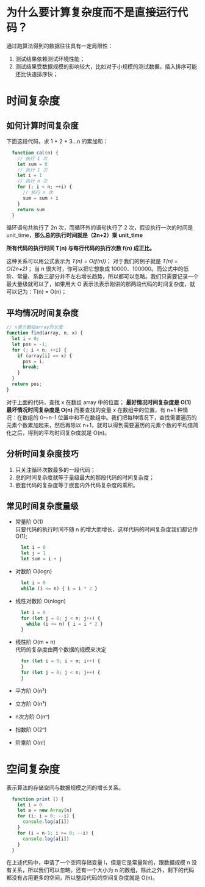 # 为什么要计算复杂度而不是直接运行代码？
通过跑算法得到的数据往往具有一定局限性：
1. 测试结果依赖测试环境性能；  
2. 测试结果受数据规模的影响较大，比如对于小规模的测试数据，插入排序可能还比快速排序快；

# 时间复杂度
## 如何计算时间复杂度
下面这段代码，求 1 + 2 + 3...n 的累加和：
  ```javascript
    function cal(n) {
      // 执行 1 次
      let sum = 0
      // 执行 1 次
      let i = 1
      // 执行 n 次
      for (; i < n; ++i) {
        // 执行 n 次
        sum = sum + i
      }
      return sum
    }
  ```
循环语句共执行了 2n 次，而循环外的语句执行了 2 次，假设执行一次的时间是 unit_time，**那么总的执行时间就是（2n+2）乘 unit_time**  

**所有代码的执行时间 T(n) 与每行代码的执行次数 f(n) 成正比。**

这种关系可以用公式表示为 *T(n) = O(f(n))*；
对于我们的例子就是 *T(n) = O(2n+2)*；
当 n 很大时，你可以把它想象成 10000、100000。而公式中的低阶、常量、系数三部分并不左右增长趋势，所以都可以忽略。我们只需要记录一个最大量级就可以了，如果用大 O 表示法表示刚讲的那两段代码的时间复杂度，就可以记为：T(n) = O(n)；

## 平均情况时间复杂度
  ```javascript
  // n表示数组array的长度
  function find(array, n, x) {
    let i = 0;
    let pos = -1;
    for (; i < n; ++i) {
      if (array[i] == x) {
        pos = i;
        break;
      }
    }
    return pos;
  }
  ```
对于上面的代码，查找 x 在数组 array 中的位置；
**最好情况时间复杂度是 O(1)**  
**最坏情况时间复杂度是 O(n)**
而要查找的变量 x 在数组中的位置，有 n+1 种情况：在数组的 0～n-1 位置中和不在数组中。我们把每种情况下，查找需要遍历的元素个数累加起来，然后再除以 n+1，就可以得到需要遍历的元素个数的平均值简化之后，得到的平均时间复杂度就是 O(n)。


## 分析时间复杂度技巧
1. 只关注循环次数最多的一段代码；
2. 总的时间复杂度就等于量级最大的那段代码的时间复杂度；
3. 嵌套代码的复杂度等于嵌套内外代码复杂度的乘积。

## 常见时间复杂度量级
* 常量阶 O(1)  
只要代码的执行时间不随 n 的增大而增长，这样代码的时间复杂度我们都记作 O(1);  

  ```javascript
    let i = 0
    let j = 1
    let sum = i + j
  ```  

* 对数阶 O(logn)
  ```javascript
    let i = 0
    while (i <= n) { i = i * 2 }
  ```
* 线性对数阶 O(nlogn)
  ```javascript
    let i = 0
    for (let j = 0; j < n; j++) {
      while (i <= n) { i = i * 2 }
    }
  ```
* 线性阶 O(m + n)  
代码的复杂度由两个数据的规模来决定
  ```javascript
    for (let i = 0; i < m; i++) {
    }
    for (let j = 0; j < n; j++) {
    }
  ```
* 平方阶 O(n²)
* 立方阶 O(n³)
* n次方阶 O(nⁿ)
* 指数阶 O(2ⁿ)
* 阶乘阶 O(n!)

# 空间复杂度
表示算法的存储空间与数据规模之间的增长关系。
  ```javascript
    function print () {
      let i = 0
      let a = new Array(n)
      for (i; i = 0; --i) {
        console.log(a[i])
      }
      for (i = n-1; i >= 0; --i) { 
        console.log(a[i])
      }
    }
  ```
在上述代码中，申请了一个空间存储变量 i，但是它是常量阶的，跟数据规模 n 没有关系，所以我们可以忽略。还有一个大小为 n 的数组，除此之外，剩下的代码都没有占用更多的空间，所以整段代码的空间复杂度就是 O(n)。

